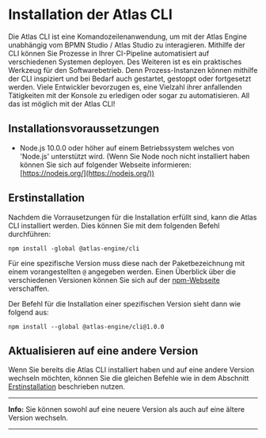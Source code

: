 # Installation der Atlas CLI

Die Atlas CLI ist eine Komandozeilenanwendung, um mit der Atlas Engine unabhängig vom BPMN Studio / Atlas Studio zu interagieren. Mithilfe der CLI können Sie Prozesse in Ihrer CI-Pipeline automatisiert auf verschiedenen Systemen deployen. Des Weiteren ist es ein praktisches Werkzeug für den Softwarebetrieb. Denn Prozess-Instanzen können mithilfe der CLI inspiziert und bei Bedarf auch gestartet, gestoppt oder fortgesetzt werden.
Viele Entwickler bevorzugen es, eine Vielzahl ihrer anfallenden Tätigkeiten mit der Konsole zu erledigen oder sogar zu automatisieren.  All das ist möglich mit der Atlas CLI!

## Installationsvoraussetzungen

* Node.js 10.0.0 oder höher auf einem Betriebssystem welches von 'Node.js' unterstützt wird. (Wenn Sie Node noch nicht installiert haben können Sie sich auf folgender Webseite informieren: [https://nodejs.org/](https://nodejs.org/))

## Erstinstallation

Nachdem die Vorrausetzungen für die Installation erfüllt sind, kann die Atlas CLI installiert werden. Dies können Sie mit dem folgenden Befehl durchführen:

```shell
npm install -global @atlas-engine/cli
```

Für eine spezifische Version muss diese nach der Paketbezeichnung mit einem vorangestellten `@` angegeben werden. Einen Überblick über die verschiedenen Versionen können Sie sich auf der [npm-Webseite](https://preview.npmjs.com/package/@atlas-engine/cli?activeTab=versions) verschaffen.

Der Befehl für die Installation einer spezifischen Version sieht dann wie folgend aus:

```shell
npm install --global @atlas-engine/cli@1.0.0
```

## Aktualisieren auf eine andere Version

Wenn Sie bereits die Atlas CLI installiert haben und auf eine andere Version wechseln möchten, können Sie die gleichen Befehle wie in dem Abschnitt [Erstinstallation](#Erstinstallation) beschrieben nutzen.

---
**Info:**
Sie können sowohl auf eine neuere Version als auch auf eine ältere Version wechseln.

---
